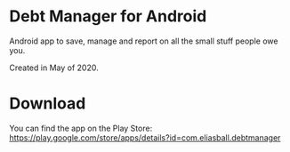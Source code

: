 # Debt Manager for Android
Android app to save, manage and report on all the small stuff people owe you.

Created in May of 2020.

# Download
You can find the app on the Play Store:
https://play.google.com/store/apps/details?id=com.eliasball.debtmanager

